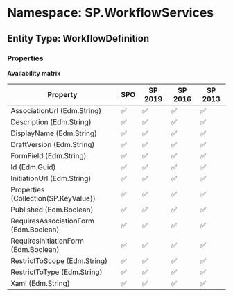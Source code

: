# Namespace: SP.WorkflowServices

## Entity Type: WorkflowDefinition

### Properties

**Availability matrix**

Property | SPO | SP 2019 | SP 2016 | SP 2013
----------|-----|---------|---------|--------
AssociationUrl (Edm.String) | ✅ | ✅ | ✅ | ✅
Description (Edm.String) | ✅ | ✅ | ✅ | ✅
DisplayName (Edm.String) | ✅ | ✅ | ✅ | ✅
DraftVersion (Edm.String) | ✅ | ✅ | ✅ | ✅
FormField (Edm.String) | ✅ | ✅ | ✅ | ✅
Id (Edm.Guid) | ✅ | ✅ | ✅ | ✅
InitiationUrl (Edm.String) | ✅ | ✅ | ✅ | ✅
Properties (Collection(SP.KeyValue)) | ✅ | ✅ | ✅ | ✅
Published (Edm.Boolean) | ✅ | ✅ | ✅ | ✅
RequiresAssociationForm (Edm.Boolean) | ✅ | ✅ | ✅ | ✅
RequiresInitiationForm (Edm.Boolean) | ✅ | ✅ | ✅ | ✅
RestrictToScope (Edm.String) | ✅ | ✅ | ✅ | ✅
RestrictToType (Edm.String) | ✅ | ✅ | ✅ | ✅
Xaml (Edm.String) | ✅ | ✅ | ✅ | ✅

